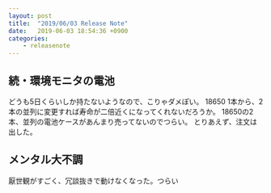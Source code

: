 ```yaml
---
layout: post
title:  "2019/06/03 Release Note"
date:   2019-06-03 18:54:36 +0900
categories:
	- releasenote
---
```

## 続・環境モニタの電池

どうも5日くらいしか持たないようなので、こりゃダメぽい。
18650 1本から、2本の並列に変更すれば寿命が二倍近くになってくれないだろうか。
18650の2本、並列の電池ケースがあんまり売ってないのでつらい。
とりあえず、注文は出した。

## メンタル大不調

厭世観がすごく、冗談抜きで動けなくなった。つらい

